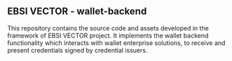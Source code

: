 ## EBSI VECTOR - wallet-backend

This repository contains the source code and assets developed in the framework of EBSI VECTOR project. It implements the wallet backend functionality which interacts with wallet enterprise solutions, to receive and present credentials signed by credential issuers.
